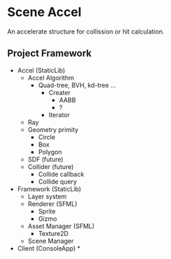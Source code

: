 # Scene Accel

An accelerate structure for collission or hit calculation.

## Project Framework

* Accel (StaticLib)
	* Accel Algorithm
		* Quad-tree, BVH, kd-tree ...
			* Creater
				* AABB
				* ?
			* Iterator
	* Ray
	* Geometry primity
		* Circle
		* Box
		* Polygon
	* SDF (future)
	* Collider (future)
		* Collide callback
		* Collide query
* Framework (StaticLib)
	* Layer system
	* Renderer (SFML)
		* Sprite
		* Gizmo
	* Asset Manager (SFML)
		* Texture2D
	* Scene Manager 
* Client (ConsoleApp)
	* 

## 
